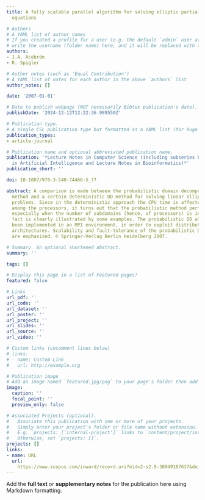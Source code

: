 ```yaml
---
title: A fully scalable parallel algorithm for solving elliptic partial differential
  equations

# Authors
# A YAML list of author names
# If you created a profile for a user (e.g. the default `admin` user at `content/authors/admin/`), 
# write the username (folder name) here, and it will be replaced with their full name and linked to their profile.
authors:
- J.A. Acebrón
- R. Spigler

# Author notes (such as 'Equal Contribution')
# A YAML list of notes for each author in the above `authors` list
author_notes: []

date: '2007-01-01'

# Date to publish webpage (NOT necessarily Bibtex publication's date).
publishDate: '2024-12-12T12:22:36.989550Z'

# Publication type.
# A single CSL publication type but formatted as a YAML list (for Hugo requirements).
publication_types:
- article-journal

# Publication name and optional abbreviated publication name.
publication: '*Lecture Notes in Computer Science (including subseries Lecture Notes
  in Artificial Intelligence and Lecture Notes in Bioinformatics)*'
publication_short: ''

doi: 10.1007/978-3-540-74466-5_77

abstract: A comparison is made between the probabilistic domain decomposition (DD)
  method and a certain deterministic DD method for solving linear elliptic boundary-value
  problems. Since in the deterministic approach the CPU time is affected by intercommunications
  among the processors, it turns out that the probabilistic method performs better,
  especially when the number of subdomains (hence, of processors) is increased. This
  fact is clearly illustrated by some examples. The probabilistic DD algorithm has
  been implemented in an MPI environment, in order to exploit distributed computer
  architectures. Scalability and fault-tolerance of the probabilistic DD algorithm
  are emphasized. © Springer-Verlag Berlin Heidelberg 2007.

# Summary. An optional shortened abstract.
summary: ''

tags: []

# Display this page in a list of Featured pages?
featured: false

# Links
url_pdf: ''
url_code: ''
url_dataset: ''
url_poster: ''
url_project: ''
url_slides: ''
url_source: ''
url_video: ''

# Custom links (uncomment lines below)
# links:
# - name: Custom Link
#   url: http://example.org

# Publication image
# Add an image named `featured.jpg/png` to your page's folder then add a caption below.
image:
  caption: ''
  focal_point: ''
  preview_only: false

# Associated Projects (optional).
#   Associate this publication with one or more of your projects.
#   Simply enter your project's folder or file name without extension.
#   E.g. `projects: ['internal-project']` links to `content/project/internal-project/index.md`.
#   Otherwise, set `projects: []`.
projects: []
links:
- name: URL
  url: 
    https://www.scopus.com/inward/record.uri?eid=2-s2.0-38049187637&doi=10.1007%2f978-3-540-74466-5_77&partnerID=40&md5=cfffc36f622414946c614e041d4a0aa4
---
```


Add the **full text** or **supplementary notes** for the publication here using Markdown formatting.
